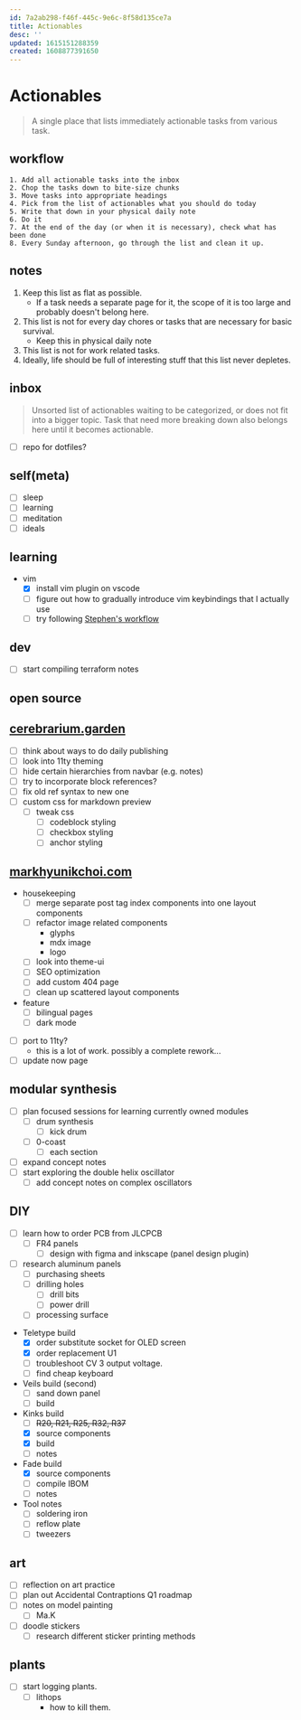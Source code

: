 ```yaml
---
id: 7a2ab298-f46f-445c-9e6c-8f58d135ce7a
title: Actionables
desc: ''
updated: 1615151288359
created: 1608877391650
---
```


# Actionables

> A single place that lists immediately actionable tasks from various task.

## workflow
```
1. Add all actionable tasks into the inbox
2. Chop the tasks down to bite-size chunks
3. Move tasks into appropriate headings
4. Pick from the list of actionables what you should do today
5. Write that down in your physical daily note
6. Do it
7. At the end of the day (or when it is necessary), check what has been done
8. Every Sunday afternoon, go through the list and clean it up.
```

## notes
1. Keep this list as flat as possible. 
    - If a task needs a separate page for it, the scope of it is too large and probably doesn't belong here.
2. This list is not for every day chores or tasks that are necessary for basic survival.
    - Keep this in physical daily note
3. This list is not for work related tasks.
4. Ideally, life should be full of interesting stuff that this list never depletes.

## inbox

> Unsorted list of actionables waiting to be categorized, or does not fit into a bigger topic. 
Task that need more breaking down also belongs here until it becomes actionable.

- [ ] repo for dotfiles?

## self(meta)
- [ ] sleep
- [ ] learning
- [ ] meditation
- [ ] ideals

## learning
- vim
    - [x] install vim plugin on vscode
    - [ ] figure out how to gradually introduce vim keybindings that I actually use
    - [ ] try following [Stephen's workflow](https://discord.com/channels/717965437182410783/717965437182410786/798338552761024552)

## dev
- [ ] start compiling terraform notes

## open source

## [cerebrarium.garden](https://cerebrarium.garden)
- [ ] think about ways to do daily publishing
- [ ] look into 11ty theming
- [ ] hide certain hierarchies from navbar (e.g. notes)
- [ ] try to incorporate block references?
- [ ] fix old ref syntax to new one
- [ ] custom css for markdown preview
    - [ ] tweak css
        - [ ] codeblock styling
        - [ ] checkbox styling
        - [ ] anchor styling

## [markhyunikchoi.com](https://markhyunikchoi.com)
- housekeeping
    - [ ] merge separate post tag index components into one layout components
    - [ ] refactor image related components
        * glyphs
        * mdx image
        * logo
    - [ ] look into theme-ui
    - [ ] SEO optimization
    - [ ] add custom 404 page
    - [ ] clean up scattered layout components
- feature
    - [ ] bilingual pages
    - [ ] dark mode
- [ ] port to 11ty?
    - this is a lot of work. possibly a complete rework...
- [ ] update now page

## modular synthesis
- [ ] plan focused sessions for learning currently owned modules
    - [ ] drum synthesis
        - [ ] kick drum
    - [ ] 0-coast
        - [ ] each section
- [ ] expand concept notes
- [ ] start exploring the double helix oscillator
    - [ ] add concept notes on complex oscillators

## DIY
- [ ] learn how to order PCB from JLCPCB
    - [ ] FR4 panels
        - [ ] design with figma and inkscape (panel design plugin)
- [ ] research aluminum panels
    - [ ] purchasing sheets
    - [ ] drilling holes
        - [ ] drill bits
        - [ ] power drill
    - [ ] processing surface
- Teletype build
    - [x] order substitute socket for OLED screen
    - [x] order replacement U1
    - [ ] troubleshoot CV 3 output voltage.
    - [ ] find cheap keyboard
- Veils build (second)
    - [ ] sand down panel
    - [ ] build
- Kinks build
    - [ ] ~~R20, R21, R25, R32, R37~~
    - [x] source components
    - [x] build
    - [ ] notes
- Fade build
    - [x] source components
    - [ ] compile IBOM
    - [ ] notes
- Tool notes
    - [ ] soldering iron
    - [ ] reflow plate
    - [ ] tweezers

## art
- [ ] reflection on art practice
- [ ] plan out Accidental Contraptions Q1 roadmap
- [ ] notes on model painting
    - [ ] Ma.K
- [ ] doodle stickers
    - [ ] research different sticker printing methods

## plants
- [ ] start logging plants.
    - [ ] lithops
        - how to kill them.
